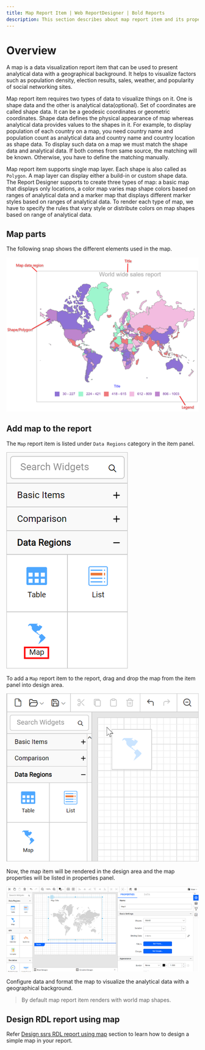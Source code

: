 ```yaml
---
title: Map Report Item | Web ReportDesigner | Bold Reports
description: This section describes about map report item and its properties to design a report using map in Bold Report Designer
---
```


# Overview

A map is a data visualization report item that can be used to present analytical data with a geographical background. It helps to visualize factors such as population density, election results, sales, weather, and popularity of social networking sites.

Map report item requires two types of data to visualize things on it. One is shape data and the other is analytical data(optional). Set of coordinates are called shape data. It can be a geodesic coordinates or geometric coordinates. Shape data defines the physical appearance of map whereas analytical data provides values to the shapes in it. For example, to display population of each country on a map, you need country name and population count as analytical data and country name and country location as shape data. To display such data on a map we must match the shape data and analytical data. If both comes from same source, the matching will be known. Otherwise, you have to define the matching manually.

Map report item supports single map layer. Each shape is also called as `Polygon`. A map layer can display either a build-in or custom shape data.  
The Report Designer supports to create three types of map: a basic map that displays only locations, a color map varies map shape colors based on ranges of analytical data and a marker map that displays different marker styles based on ranges of analytical data. To render each type of map, we have to specify the rules that vary style or distribute colors on map shapes based on range of analytical data.

## Map parts

The following snap shows the different elements used in the map.

![Map parts](/static/assets/on-premise/images/report-designer/report-items/map/over-view/parts.png)

## Add map to the report

The `Map` report item is listed under `Data Regions` category in the item panel.

![Map listed in item panel](/static/assets/on-premise/images/report-designer/report-items/map/over-view/map-listed-in-item-panel.png)

To add a `Map` report item to the report, drag and drop the map from the item panel into design area.

![Drag map into design surface](/static/assets/on-premise/images/report-designer/report-items/map/over-view/drag-map-item.png)

Now, the map item will be rendered in the design area and the map properties will be listed in properties panel.

![Basic map rendering](/static/assets/on-premise/images/report-designer/report-items/map/over-view/initial-map-rendering.png)

Configure data and format the map to visualize the analytical data with a geographical background.

> By default map report item renders with world map shapes.

## Design RDL report using map

Refer [Design ssrs RDL report using map](./../../report-items/map/use-case/design-map-using-custom-rule/) section to learn how to design a simple map in your report.
